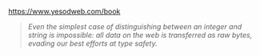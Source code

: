 https://www.yesodweb.com/book


> *Even the simplest case of distinguishing between an integer and string is impossible: all data on the web is transferred as raw bytes, evading our best efforts at type safety.*










